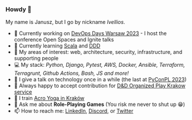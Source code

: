 ### Howdy 👋

My name is Janusz, but I go by nickname _Ivellios_.

- 📆 Currently working on [DevOps Days Warsaw 2023](https://devopsdays.org/events/2023-warsaw/) - I host the conference Open Spaces and Ignite talks
- 🌱 Currently learning [Scala](https://www.scala-lang.org/) and [DDD](https://en.wikipedia.org/wiki/Domain-driven_design)
- 💪 My areas of interest: web, architecture, security, infrastructure, and supporting people
- 💻 My stack: _Python, Django, Pytest, AWS, Docker, Ansible, Terraform, Terragrunt, Github Actions, Bash, JS and more!_
- 🎤 I give a talk on technology once in a while (the last at [PyConPL 2023](https://pl.pycon.org/2023/agenda/))
- 🤔 Always happy to accept contribution for [D&D Organized Play Krakow service](https://github.com/dnd-al-krk/)
- 🤸 I train [Acro Yoga in Kraków](https://www.facebook.com/groups/239468339510760)
- 💬 Ask me about **Role-Playing Games** (You risk me never to shut up 😁)
- 📫 How to reach me: [LinkedIn](https://www.linkedin.com/in/jakamienski/), [Discord](https://discordapp.com/users/305767281470734337), or [Twitter](https://x.com/jkamienski) 

<!--
**ivellios/ivellios** is a ✨ _special_ ✨ repository because its `README.md` (this file) appears on your GitHub profile.

Here are some ideas to get you started:

- 🔭 I’m currently working on ...
- 🌱 I’m currently learning ...
- 👯 I’m looking to collaborate on ...
- 🤔 I’m looking for help with ...
- 💬 Ask me about ...
- 📫 How to reach me: ...
- 😄 Pronouns: ...
- ⚡ Fun fact: ...
-->
